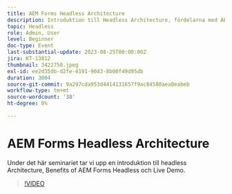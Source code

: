 ```yaml
---
title: AEM Forms Headless Architecture
description: Introduktion till Headless Architecture, fördelarna med AEM Forms Headless och Live Demo.
topic: Headless
role: Admin, User
level: Beginner
doc-type: Event
last-substantial-update: 2023-08-25T00:00:00Z
jira: KT-13812
thumbnail: 3422750.jpeg
exl-id: ee2d35db-d2fe-4191-9043-8b00f49d95db
duration: 3004
source-git-commit: 9a297cda953d4414131657f9ac84580aea0eabeb
workflow-type: tm+mt
source-wordcount: '38'
ht-degree: 0%

---
```


# AEM Forms Headless Architecture

Under det här seminariet tar vi upp en introduktion till headless Architecture, Benefits of AEM Forms Headless och Live Demo.

>[!VIDEO](https://video.tv.adobe.com/v/3422750/?learn=on)
